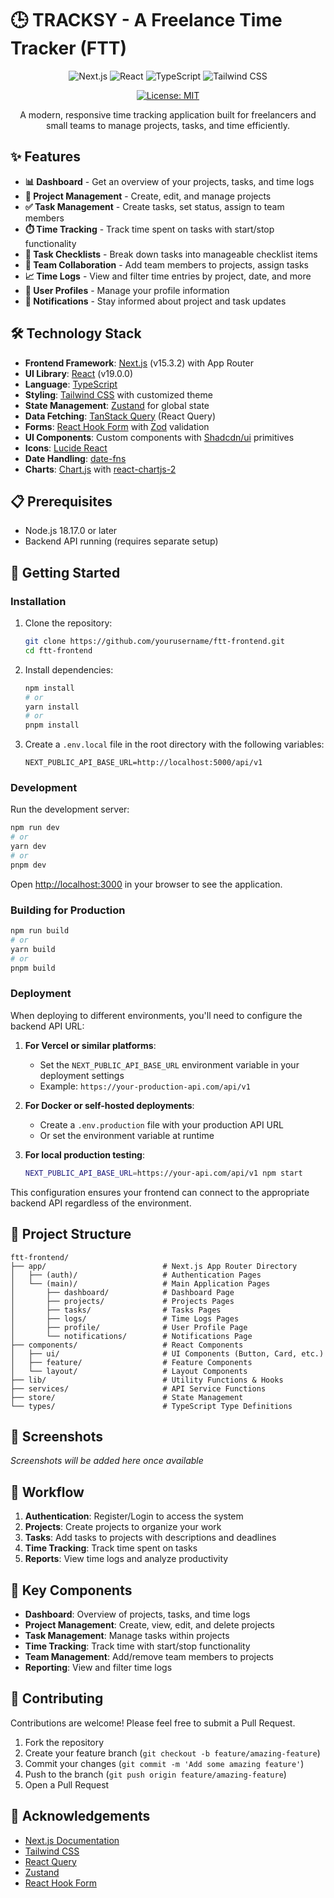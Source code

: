 # 🕒 TRACKSY - A Freelance Time Tracker (FTT)

<div align="center">

![Next.js](https://img.shields.io/badge/Next.js-15.3.2-black?style=for-the-badge&logo=next.js)
![React](https://img.shields.io/badge/React-19.0.0-61DAFB?style=for-the-badge&logo=react)
![TypeScript](https://img.shields.io/badge/TypeScript-5.0-3178C6?style=for-the-badge&logo=typescript)
![Tailwind CSS](https://img.shields.io/badge/Tailwind-3.3.3-38B2AC?style=for-the-badge&logo=tailwind-css)

[![License: MIT](https://img.shields.io/badge/License-MIT-yellow.svg?style=for-the-badge)](https://opensource.org/licenses/MIT)

A modern, responsive time tracking application built for freelancers and small teams to manage projects, tasks, and time efficiently.

</div>

## ✨ Features

- **📊 Dashboard** - Get an overview of your projects, tasks, and time logs
- **📁 Project Management** - Create, edit, and manage projects
- **✅ Task Management** - Create tasks, set status, assign to team members
- **⏱️ Time Tracking** - Track time spent on tasks with start/stop functionality
- **📝 Task Checklists** - Break down tasks into manageable checklist items
- **👥 Team Collaboration** - Add team members to projects, assign tasks
- **📈 Time Logs** - View and filter time entries by project, date, and more
- **👤 User Profiles** - Manage your profile information
- **🔔 Notifications** - Stay informed about project and task updates

## 🛠️ Technology Stack

- **Frontend Framework**: [Next.js](https://nextjs.org/) (v15.3.2) with App Router
- **UI Library**: [React](https://reactjs.org/) (v19.0.0)
- **Language**: [TypeScript](https://www.typescriptlang.org/)
- **Styling**: [Tailwind CSS](https://tailwindcss.com/) with customized theme
- **State Management**: [Zustand](https://zustand-demo.pmnd.rs/) for global state
- **Data Fetching**: [TanStack Query](https://tanstack.com/query/latest) (React Query)
- **Forms**: [React Hook Form](https://react-hook-form.com/) with [Zod](https://zod.dev/) validation
- **UI Components**: Custom components with [Shadcdn/ui](https://ui.shadcn.com/) primitives
- **Icons**: [Lucide React](https://lucide.dev/guide/packages/lucide-react)
- **Date Handling**: [date-fns](https://date-fns.org/)
- **Charts**: [Chart.js](https://www.chartjs.org/) with [react-chartjs-2](https://react-chartjs-2.js.org/)

## 📋 Prerequisites

- Node.js 18.17.0 or later
- Backend API running (requires separate setup)

## 🚀 Getting Started

### Installation

1. Clone the repository:
   ```bash
   git clone https://github.com/yourusername/ftt-frontend.git
   cd ftt-frontend
   ```

2. Install dependencies:
   ```bash
   npm install
   # or
   yarn install
   # or
   pnpm install
   ```

3. Create a `.env.local` file in the root directory with the following variables:
   ```
   NEXT_PUBLIC_API_BASE_URL=http://localhost:5000/api/v1
   ```

### Development

Run the development server:

```bash
npm run dev
# or
yarn dev
# or
pnpm dev
```

Open [http://localhost:3000](http://localhost:3000) in your browser to see the application.

### Building for Production

```bash
npm run build
# or
yarn build
# or
pnpm build
```

### Deployment

When deploying to different environments, you'll need to configure the backend API URL:

1. **For Vercel or similar platforms**:
   - Set the `NEXT_PUBLIC_API_BASE_URL` environment variable in your deployment settings
   - Example: `https://your-production-api.com/api/v1`

2. **For Docker or self-hosted deployments**:
   - Create a `.env.production` file with your production API URL
   - Or set the environment variable at runtime

3. **For local production testing**:
   ```bash
   NEXT_PUBLIC_API_BASE_URL=https://your-api.com/api/v1 npm start
   ```

This configuration ensures your frontend can connect to the appropriate backend API regardless of the environment.

## 📁 Project Structure

```
ftt-frontend/
├── app/                          # Next.js App Router Directory
│   ├── (auth)/                   # Authentication Pages
│   └── (main)/                   # Main Application Pages
│       ├── dashboard/            # Dashboard Page
│       ├── projects/             # Projects Pages
│       ├── tasks/                # Tasks Pages
│       ├── logs/                 # Time Logs Pages
│       ├── profile/              # User Profile Page
│       └── notifications/        # Notifications Page
├── components/                   # React Components
│   ├── ui/                       # UI Components (Button, Card, etc.)
│   ├── feature/                  # Feature Components
│   └── layout/                   # Layout Components
├── lib/                          # Utility Functions & Hooks
├── services/                     # API Service Functions
├── store/                        # State Management
└── types/                        # TypeScript Type Definitions
```

## 📱 Screenshots

*Screenshots will be added here once available*

## 🔄 Workflow

1. **Authentication**: Register/Login to access the system
2. **Projects**: Create projects to organize your work
3. **Tasks**: Add tasks to projects with descriptions and deadlines
4. **Time Tracking**: Track time spent on tasks
5. **Reports**: View time logs and analyze productivity

## 🧩 Key Components

- **Dashboard**: Overview of projects, tasks, and time logs
- **Project Management**: Create, view, edit, and delete projects
- **Task Management**: Manage tasks within projects
- **Time Tracking**: Track time with start/stop functionality
- **Team Management**: Add/remove team members to projects
- **Reporting**: View and filter time logs

## 👥 Contributing

Contributions are welcome! Please feel free to submit a Pull Request.

1. Fork the repository
2. Create your feature branch (`git checkout -b feature/amazing-feature`)
3. Commit your changes (`git commit -m 'Add some amazing feature'`)
4. Push to the branch (`git push origin feature/amazing-feature`)
5. Open a Pull Request

<!-- ## 📄 License

This project is licensed under the MIT License - see the LICENSE file for details. -->

## 🙏 Acknowledgements

- [Next.js Documentation](https://nextjs.org/docs)
- [Tailwind CSS](https://tailwindcss.com/docs)
- [React Query](https://tanstack.com/query/latest/docs/react/overview)
- [Zustand](https://docs.pmnd.rs/zustand/getting-started/introduction)
- [React Hook Form](https://react-hook-form.com/get-started)
